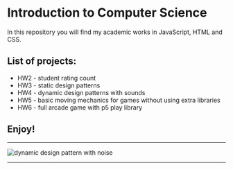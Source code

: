 # Introduction to Computer Science

In this repository you will find my academic works in JavaScript, HTML and CSS.

## List of projects:
* HW2 - student rating count
* HW3 - static design patterns
* HW4 - dynamic design patterns with sounds
* HW5 - basic moving mechanics for games without using extra libraries 
* HW6 - full arcade game with p5 play library


## Enjoy!
***

![dynamic design pattern with noise](photos/motion.gif)

***
